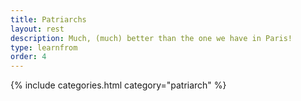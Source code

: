 ```yaml
---
title: Patriarchs
layout: rest
description: Much, (much) better than the one we have in Paris!
type: learnfrom
order: 4
---
```


{% include categories.html category="patriarch" %}